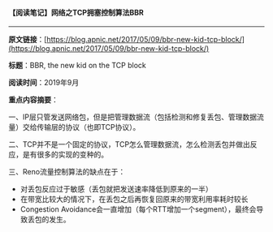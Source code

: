 #### 【阅读笔记】网络之TCP拥塞控制算法BBR

---

**原文链接**：[https://blog.apnic.net/2017/05/09/bbr-new-kid-tcp-block/](https://blog.apnic.net/2017/05/09/bbr-new-kid-tcp-block/)

**标题**：BBR, the new kid on the TCP block

**阅读时间**：2019年9月

**重点内容摘要**：

一、IP层只管发送网络包，但是把管理数据流（包括检测和修复丢包、管理数据流量）交给传输层的协议（也即TCP协议）。

二、TCP并不是一个固定的协议，TCP怎么管理数据流，怎么检测丢包并做出反应，是有很多的实现的变种的。

三、Reno流量控制算法的缺点在于：

* 对丢包反应过于敏感（丢包就把发送速率降低到原来的一半）
* 在带宽比较大的情况下，在丢包之后再恢复回原来的带宽利用率耗时较长
* Congestion Avoidance会一直增加（每个RTT增加一个segment），最终会导致丢包的发生。



